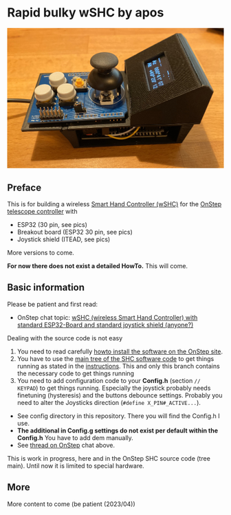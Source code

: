 # Rapid bulky wSHC by apos

![Inline image](pics/ESP32-30pin-BO1-Rapid_Bulky_wSHC_V13_01.jpg)

## Preface
This is for building a wireless [Smart Hand Controller (wSHC)](https://onstep.groups.io/g/main/wiki/7152) for the [OnStep telescope controller](https://onstep.groups.io/g/main/wiki/Home) with

- ESP32 (30 pin, see pics)
- Breakout board (ESP32 30 pin, see pics)
- Joystick shield (ITEAD, see pics)

More versions to come.

**For now there does not exist a detailed HowTo.** This will come. 

## Basic information

Please be patient and first read:

- OnStep chat topic: [wSHC (wireless Smart Hand Controller) with standard ESP32-Board and standard joystick shield (anyone?)](https://onstep.groups.io/g/main/message/51440)

Dealing with the source code is not easy 

1. You need to read carefully [howto install the software on the OnStep site](https://onstep.groups.io/g/main/wiki/7152).
2. You have to use the [main tree of the SHC software code](https://github.com/hjd1964/SmartHandController/tree/main) to get things running as stated in the [instructions](https://onstep.groups.io/g/main/wiki/7152). This and only this branch contains the necessary code to get things running 
3. You need to add configuration code to your **Config.h** (section `// KEYPAD`) to get things running. Especially the joystick probably needs finetuning (hysteresis) and the buttons debounce settings. Probably you need to alter the Joysticks direction (`#define X_PIN#_ACTIVE...`).
- See config directory in this repository. There you will find the Config.h I use.
- **The additional in Config.g settings do not exist per default within the Config.h** You have to add dem manually. 
- See [thread on OnStep](https://onstep.groups.io/g/main/message/51440) chat above.

This is work in progress, here and in the OnStep SHC source code (tree main). Until now it is limited to special hardware.


## More 
More content to come (be patient (2023/04))
